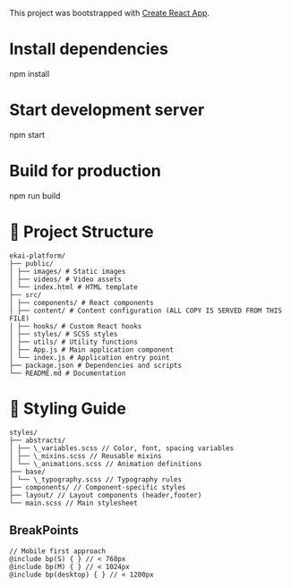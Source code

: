This project was bootstrapped with [Create React App](https://github.com/facebook/create-react-app).

<!-- scale docu per component -->

# Install dependencies

npm install

# Start development server

npm start

# Build for production

npm run build

# 📂 Project Structure
```
ekai-platform/
├── public/
│ ├── images/ # Static images
│ ├── videos/ # Video assets
│ └── index.html # HTML template
├── src/
│ ├── components/ # React components
│ ├── content/ # Content configuration (ALL COPY IS SERVED FROM THIS FILE)
│ ├── hooks/ # Custom React hooks
│ ├── styles/ # SCSS styles
│ ├── utils/ # Utility functions
│ ├── App.js # Main application component
│ └── index.js # Application entry point
├── package.json # Dependencies and scripts
└── README.md # Documentation
```

# 🎨 Styling Guide
```
styles/
├── abstracts/
│ ├── \_variables.scss // Color, font, spacing variables
│ ├── \_mixins.scss // Reusable mixins
│ └── \_animations.scss // Animation definitions
├── base/
│ └── \_typography.scss // Typography rules
├── components/ // Component-specific styles
├── layout/ // Layout components (header,footer)
└── main.scss // Main stylesheet
```


## BreakPoints
```
// Mobile first approach
@include bp(S) { } // < 768px
@include bp(M) { } // < 1024px
@include bp(desktop) { } // < 1200px
```




